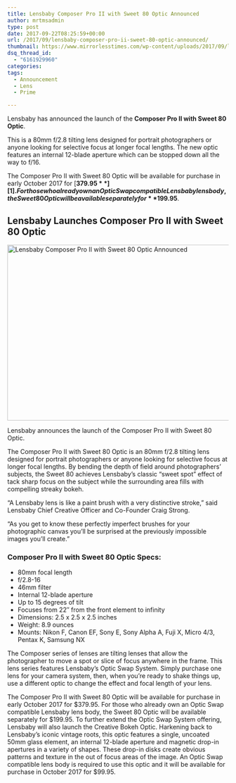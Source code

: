 ```yaml
---
title: Lensbaby Composer Pro II with Sweet 80 Optic Announced
author: mrtmsadmin
type: post
date: 2017-09-22T08:25:59+00:00
url: /2017/09/lensbaby-composer-pro-ii-sweet-80-optic-announced/
thumbnail: https://www.mirrorlesstimes.com/wp-content/uploads/2017/09/lensbaby-composer-pro-ii-sweet-80-optic-750x550.jpg
dsq_thread_id:
  - "6161929960"
categories:
tags:
  - Announcement
  - Lens
  - Prime

---
```

Lensbaby has announced the launch of the **Composer Pro II with Sweet 80 Optic**.

This is a 80mm f/2.8 tilting lens designed for portrait photographers or anyone looking for selective focus at longer focal lengths. The new optic features an internal 12-blade aperture which can be stopped down all the way to f/16.

The Composer Pro II with Sweet 80 Optic will be available for purchase in early October 2017 for [**$379.95**][1]. For those who already own an Optic Swap compatible Lensbaby lens body, the Sweet 80 Optic will be available separately for **$199.95**.

## Lensbaby Launches Composer Pro II with Sweet 80 Optic

[<img class="aligncenter wp-image-1265 size-full" title="Lensbaby Composer Pro II with Sweet 80 Optic Announced" src="https://i0.wp.com/www.mirrorlesstimes.com/wp-content/uploads/2017/09/lensbaby-composer-pro-ii-sweet-80-optic.jpg?resize=600%2C399&#038;ssl=1" alt="Lensbaby Composer Pro II with Sweet 80 Optic Announced" width="600" height="399" srcset="https://i0.wp.com/www.mirrorlesstimes.com/wp-content/uploads/2017/09/lensbaby-composer-pro-ii-sweet-80-optic.jpg?w=904&ssl=1 904w, https://i0.wp.com/www.mirrorlesstimes.com/wp-content/uploads/2017/09/lensbaby-composer-pro-ii-sweet-80-optic.jpg?resize=300%2C199&ssl=1 300w, https://i0.wp.com/www.mirrorlesstimes.com/wp-content/uploads/2017/09/lensbaby-composer-pro-ii-sweet-80-optic.jpg?resize=768%2C511&ssl=1 768w, https://i0.wp.com/www.mirrorlesstimes.com/wp-content/uploads/2017/09/lensbaby-composer-pro-ii-sweet-80-optic.jpg?resize=180%2C120&ssl=1 180w, https://i0.wp.com/www.mirrorlesstimes.com/wp-content/uploads/2017/09/lensbaby-composer-pro-ii-sweet-80-optic.jpg?resize=75%2C50&ssl=1 75w, https://i0.wp.com/www.mirrorlesstimes.com/wp-content/uploads/2017/09/lensbaby-composer-pro-ii-sweet-80-optic.jpg?resize=700%2C465&ssl=1 700w" sizes="(max-width: 600px) 100vw, 600px" data-recalc-dims="1" />][2]

Lensbaby announces the launch of the Composer Pro II with Sweet 80 Optic.

The Composer Pro II with Sweet 80 Optic is an 80mm f/2.8 tilting lens designed for portrait photographers or anyone looking for selective focus at longer focal lengths. By bending the depth of field around photographers’ subjects, the Sweet 80 achieves Lensbaby’s classic “sweet spot” effect of tack sharp focus on the subject while the surrounding area fills with compelling streaky bokeh.

“A Lensbaby lens is like a paint brush with a very distinctive stroke,” said Lensbaby Chief Creative Officer and Co-Founder Craig Strong.

“As you get to know these perfectly imperfect brushes for your photographic canvas you’ll be surprised at the previously impossible images you’ll create.”

### Composer Pro II with Sweet 80 Optic Specs:

  * 80mm focal length
  * f/2.8-16
  * 46mm filter
  * Internal 12-blade aperture
  * Up to 15 degrees of tilt
  * Focuses from 22&#8243; from the front element to infinity
  * Dimensions: 2.5 x 2.5 x 2.5 inches
  * Weight: 8.9 ounces
  * Mounts: Nikon F, Canon EF, Sony E, Sony Alpha A, Fuji X, Micro 4/3, Pentax K, Samsung NX

The Composer series of lenses are tilting lenses that allow the photographer to move a spot or slice of focus anywhere in the frame. This lens series features Lensbaby’s Optic Swap System. Simply purchase one lens for your camera system, then, when you’re ready to shake things up, use a different optic to change the effect and focal length of your lens.

The Composer Pro II with Sweet 80 Optic will be available for purchase in early October 2017 for $379.95. For those who already own an Optic Swap compatible Lensbaby lens body, the Sweet 80 Optic will be available separately for $199.95. To further extend the Optic Swap System offering, Lensbaby will also launch the Creative Bokeh Optic. Harkening back to Lensbaby&#8217;s iconic vintage roots, this optic features a single, uncoated 50mm glass element, an internal 12-blade aperture and magnetic drop-in apertures in a variety of shapes. These drop-in disks create obvious patterns and texture in the out of focus areas of the image. An Optic Swap compatible lens body is required to use this optic and it will be available for purchase in October 2017 for $99.95.

 [1]: https://www.bhphotovideo.com/c/product/1357572-REG/lensbaby_lbcp2s80x_composer_pro_ii_with.html/BI/20175/KBID/14249
 [2]: https://i0.wp.com/www.mirrorlesstimes.com/wp-content/uploads/2017/09/lensbaby-composer-pro-ii-sweet-80-optic.jpg?ssl=1